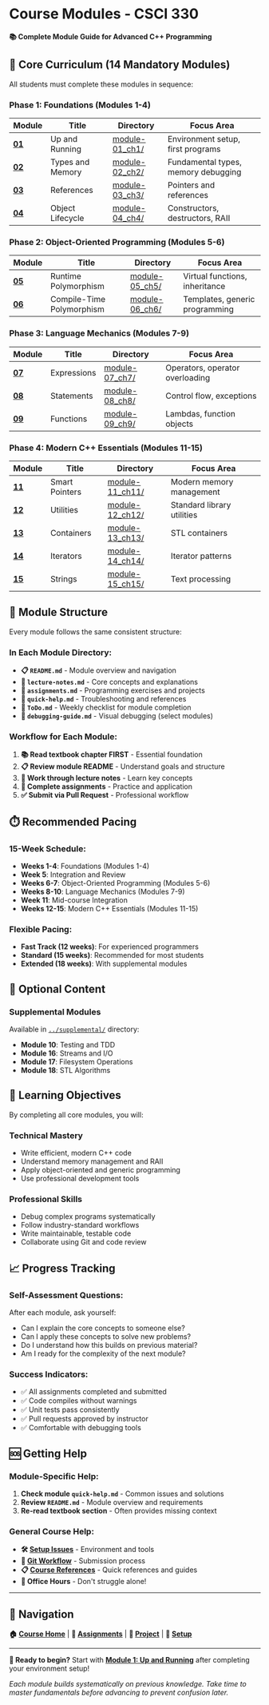 # Course Modules - CSCI 330

**📚 Complete Module Guide for Advanced C++ Programming**

## 🎯 Core Curriculum (14 Mandatory Modules)

All students must complete these modules in sequence:

### **Phase 1: Foundations (Modules 1-4)**
| Module | Title | Directory | Focus Area |
|---------|-------|-----------|------------|
| **[01](module-01_ch1/)** | Up and Running | [module-01_ch1/](module-01_ch1/) | Environment setup, first programs |
| **[02](module-02_ch2/)** | Types and Memory | [module-02_ch2/](module-02_ch2/) | Fundamental types, memory debugging |
| **[03](module-03_ch3/)** | References | [module-03_ch3/](module-03_ch3/) | Pointers and references |
| **[04](module-04_ch4/)** | Object Lifecycle | [module-04_ch4/](module-04_ch4/) | Constructors, destructors, RAII |

### **Phase 2: Object-Oriented Programming (Modules 5-6)**
| Module | Title | Directory | Focus Area |
|---------|-------|-----------|------------|
| **[05](module-05_ch5/)** | Runtime Polymorphism | [module-05_ch5/](module-05_ch5/) | Virtual functions, inheritance |
| **[06](module-06_ch6/)** | Compile-Time Polymorphism | [module-06_ch6/](module-06_ch6/) | Templates, generic programming |

### **Phase 3: Language Mechanics (Modules 7-9)**
| Module | Title | Directory | Focus Area |
|---------|-------|-----------|------------|
| **[07](module-07_ch7/)** | Expressions | [module-07_ch7/](module-07_ch7/) | Operators, operator overloading |
| **[08](module-08_ch8/)** | Statements | [module-08_ch8/](module-08_ch8/) | Control flow, exceptions |
| **[09](module-09_ch9/)** | Functions | [module-09_ch9/](module-09_ch9/) | Lambdas, function objects |

### **Phase 4: Modern C++ Essentials (Modules 11-15)**
| Module | Title | Directory | Focus Area |
|---------|-------|-----------|------------|
| **[11](module-11_ch11/)** | Smart Pointers | [module-11_ch11/](module-11_ch11/) | Modern memory management |
| **[12](module-12_ch12/)** | Utilities | [module-12_ch12/](module-12_ch12/) | Standard library utilities |
| **[13](module-13_ch13/)** | Containers | [module-13_ch13/](module-13_ch13/) | STL containers |
| **[14](module-14_ch14/)** | Iterators | [module-14_ch14/](module-14_ch14/) | Iterator patterns |
| **[15](module-15_ch15/)** | Strings | [module-15_ch15/](module-15_ch15/) | Text processing |

## 📖 Module Structure

Every module follows the same consistent structure:

### **In Each Module Directory:**
- **📋 `README.md`** - Module overview and navigation
- **📝 `lecture-notes.md`** - Core concepts and explanations  
- **🧩 `assignments.md`** - Programming exercises and projects
- **🔧 `quick-help.md`** - Troubleshooting and references
- **📝 `ToDo.md`** - Weekly checklist for module completion
- **🐛 `debugging-guide.md`** - Visual debugging (select modules)

### **Workflow for Each Module:**
1. **📚 Read textbook chapter FIRST** - Essential foundation
2. **📋 Review module README** - Understand goals and structure
3. **📝 Work through lecture notes** - Learn key concepts
4. **🧩 Complete assignments** - Practice and application
5. **✅ Submit via Pull Request** - Professional workflow

## ⏱️ Recommended Pacing

### **15-Week Schedule:**
- **Weeks 1-4**: Foundations (Modules 1-4)
- **Week 5**: Integration and Review
- **Weeks 6-7**: Object-Oriented Programming (Modules 5-6)
- **Weeks 8-10**: Language Mechanics (Modules 7-9)
- **Week 11**: Mid-course Integration
- **Weeks 12-15**: Modern C++ Essentials (Modules 11-15)

### **Flexible Pacing:**
- **Fast Track (12 weeks)**: For experienced programmers
- **Standard (15 weeks)**: Recommended for most students
- **Extended (18 weeks)**: With supplemental modules

## 🔧 Optional Content

### **Supplemental Modules** 
Available in [`../supplemental/`](../supplemental/) directory:
- **Module 10**: Testing and TDD
- **Module 16**: Streams and I/O
- **Module 17**: Filesystem Operations
- **Module 18**: STL Algorithms

## 🎯 Learning Objectives

By completing all core modules, you will:

### **Technical Mastery**
- Write efficient, modern C++ code
- Understand memory management and RAII
- Apply object-oriented and generic programming
- Use professional development tools

### **Professional Skills**
- Debug complex programs systematically
- Follow industry-standard workflows
- Write maintainable, testable code
- Collaborate using Git and code review

## 📈 Progress Tracking

### **Self-Assessment Questions:**
After each module, ask yourself:
- Can I explain the core concepts to someone else?
- Can I apply these concepts to solve new problems?
- Do I understand how this builds on previous material?
- Am I ready for the complexity of the next module?

### **Success Indicators:**
- ✅ All assignments completed and submitted
- ✅ Code compiles without warnings
- ✅ Unit tests pass consistently
- ✅ Pull requests approved by instructor
- ✅ Comfortable with debugging tools

## 🆘 Getting Help

### **Module-Specific Help:**
1. **Check module `quick-help.md`** - Common issues and solutions
2. **Review `README.md`** - Module overview and requirements
3. **Re-read textbook section** - Often provides missing context

### **General Course Help:**
- **🛠️ [Setup Issues](../setup/)** - Environment and tools
- **📖 [Git Workflow](../setup/GIT_WORKFLOW.md)** - Submission process
- **📋 [Course References](../reference/)** - Quick references and guides
- **🏢 Office Hours** - Don't struggle alone!

---

## 🧭 Navigation

**🏠 [Course Home](../README.md)** | **📝 [Assignments](../assignments/)** | **🎯 [Project](../project/)** | **🔧 [Setup](../setup/)**

---

**🚀 Ready to begin?** Start with **[Module 1: Up and Running](module-01_ch1/)** after completing your environment setup!

*Each module builds systematically on previous knowledge. Take time to master fundamentals before advancing to prevent confusion later.*